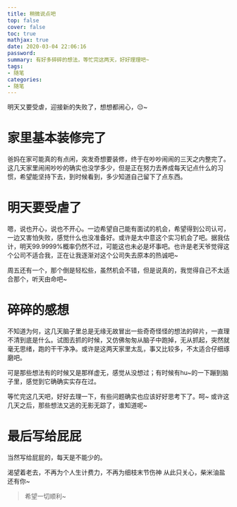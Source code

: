 ```yaml
---
title: 稍微说点吧
top: false
cover: false
toc: true
mathjax: true
date: 2020-03-04 22:06:16
password:
summary: 有好多碎碎的想法，等忙完这两天，好好理理吧~
tags:
- 随笔
categories:
- 随笔
---
```


明天又要受虐，迎接新的失败了，想想都闹心，😔~

# 家里基本装修完了
爸妈在家可能真的有点闲，突发奇想要装修，终于在吵吵闹闹的三天之内整完了。这几天家里闹闹吵吵的确实也没学多少，但是正在努力去养成每天记点什么的习惯，希望能坚持下去，到时候看到，多少知道自己留下了点东西。

# 明天要受虐了
嗯，说也开心，说也不开心。一边希望自己能有面试的机会，希望得到公司认可，一边又害怕失败，感觉什么也没准备好。或许是太中意这个实习机会了吧。据我估计，明天99.9999%概率仍然不过，可能这也未必是坏事吧。也许是老天爷觉得这个公司不适合我，正在让我逐渐对这个公司失去原本的热诚吧~

周五还有一个，那个倒是轻松些，虽然机会不错，但是说真的，我觉得自己不太适合那个，听天由命吧~

# 碎碎的感想
不知道为何，这几天脑子里总是无缘无故冒出一些奇奇怪怪的想法的碎片，一直理不清到底是什么。试图去抓的时候，又仿佛匆匆从脑子中跑掉，无从抓起，突然就毫无思绪，跑的干干净净。或许是这两天家里太乱，事又比较多，不太适合仔细琢磨吧。

可是那些想法有的时候又是那样虚无，感觉从没想过；有时候有hu~的一下蹦到脑子里，感觉到它确确实实存在过。

等忙完这几天吧，好好去理一下，有些问题确实也应该好好思考下了。呵~ 或许这几天之后，那些想法又逃的无影无踪了，谁知道呢~

# 最后写给屁屁
当然写给屁屁的，每天是不能少的。

渴望着老去，不再为个人生计费力，不再为细枝末节伤神
从此只关心，柴米油盐还有你~



> 希望一切顺利~